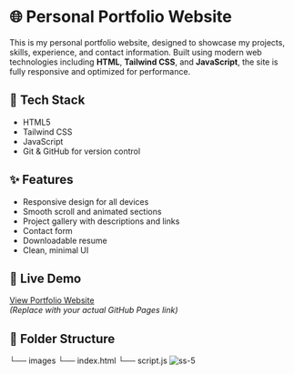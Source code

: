 # 🌐 Personal Portfolio Website

This is my personal portfolio website, designed to showcase my projects, skills, experience, and contact information. Built using modern web technologies including **HTML**, **Tailwind CSS**, and **JavaScript**, the site is fully responsive and optimized for performance.

## 🔧 Tech Stack
- HTML5
- Tailwind CSS
- JavaScript
- Git & GitHub for version control

## ✨ Features
- Responsive design for all devices
- Smooth scroll and animated sections
- Project gallery with descriptions and links
- Contact form
- Downloadable resume
- Clean, minimal UI

## 📌 Live Demo
[View Portfolio Website](https://github.com/vamsikrishnavetsa/personal-portfolio/)  
*(Replace with your actual GitHub Pages link)*

## 📁 Folder Structure
└── images
└── index.html
└── script.js
![ss-5](https://github.com/user-attachments/assets/f28e44b1-be28-4cd5-9b13-4abe1fc1be6c)


